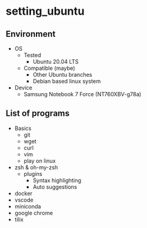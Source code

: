 # setting_ubuntu

## Environment
- OS
  + Tested
    + Ubuntu 20.04 LTS
  + Compatible (maybe)
    + Other Ubuntu branches
    + Debian based linux system
- Device
  + Samsung Notebook 7 Force (NT760XBV-g78a)

## List of programs
- Basics
  + git
  + wget
  + curl
  + vim
  + play on linux
- zsh & oh-my-zsh
  + plugins
    + Syntax highlighting
    + Auto suggestions
- docker
- vscode
- miniconda
- google chrome
- tilix
